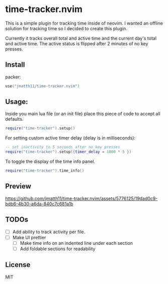 # time-tracker.nvim

This is a simple plugin for tracking time inside of neovim. I wanted an offline solution for tracking time so I decided to create this plugin.

Currently it tracks overall total and active time and the current day's total and active time. The active status is flipped after 2 minutes of no key presses.

## Install

packer:
```lua
use("jmatth11/time-tracker.nvim")
```

## Usage:

Inside you main lua file (or an init file) place this piece of code to accept all defaults.

```lua
require("time-tracker").setup()
```

For setting custom active timer delay (delay is in milliseconds):

```lua
-- set inactivity to 5 seconds after no key presses
require("time-tracker").setup({timer_delay = 1000 * 5 })
```

To toggle the display of the time info panel.

```lua
require("time-tracker").time_info()
```

## Preview


https://github.com/jmatth11/time-tracker.nvim/assets/5776125/19dad0c9-bdb6-4b30-a6da-840c7c681a1b


## TODOs

- [ ] Add ability to track activity per file.
- [ ] Make UI prettier
  - [ ] Make time info on an indented line under each section
  - [ ] Add foldable sections for readability

## License

MIT


